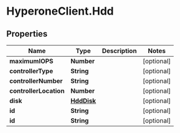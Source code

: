 # HyperoneClient.Hdd

## Properties

Name | Type | Description | Notes
------------ | ------------- | ------------- | -------------
**maximumIOPS** | **Number** |  | [optional] 
**controllerType** | **String** |  | [optional] 
**controllerNumber** | **String** |  | [optional] 
**controllerLocation** | **Number** |  | [optional] 
**disk** | [**HddDisk**](HddDisk.md) |  | [optional] 
**id** | **String** |  | [optional] 
**id** | **String** |  | [optional] 


